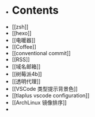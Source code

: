 - # Contents
- [[zsh]]
- [[hexo]]
- [[电暖器]]
- [[Coffee]]
- [[conventional commit]]
- [[RSS]]
- [[域名邮箱]]
- [[树莓派4b]]
- [[透明代理]]
- [[VSCode 类型提示背景色]]
- [[tlaplus vscode configuration]]
- [[ArchLinux 镜像排序]]
-